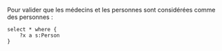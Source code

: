 Pour valider que les médecins et les personnes sont considérées comme des personnes :

```sparql
select * where {
    ?x a s:Person
}
```


